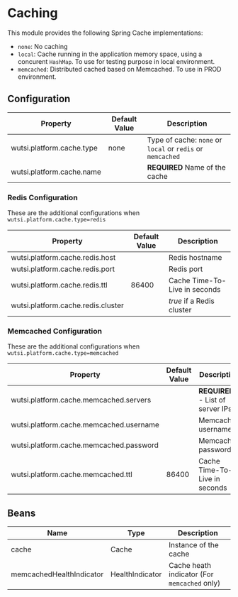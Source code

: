 # Caching

This module provides the following Spring Cache implementations:

- `none`: No caching
- `local`: Cache running in the application memory space, using a concurent `HashMap`. To use for testing purpose in
  local environment.
- `memcached`: Distributed cached based on Memcached. To use in PROD environment.

## Configuration

| Property                  | Default Value | Description                                                |
|---------------------------|---------------|------------------------------------------------------------|
| wutsi.platform.cache.type | none          | Type of cache: `none` or `local` or `redis` or `memcached` |
| wutsi.platform.cache.name |               | **REQUIRED** Name of the cache                             |

### Redis Configuration

These are the additional configurations when `wutsi.platform.cache.type=redis`

| Property                           | Default Value | Description                   |
|------------------------------------|---------------|-------------------------------|
| wutsi.platform.cache.redis.host    |               | Redis hostname                |
| wutsi.platform.cache.redis.port    |               | Redis port                    |
| wutsi.platform.cache.redis.ttl     | 86400         | Cache Time-To-Live in seconds |
| wutsi.platform.cache.redis.cluster |               | *true* if a Redis cluster     |

### Memcached Configuration

These are the additional configurations when `wutsi.platform.cache.type=memcached`

| Property                                | Default Value | Description                       |
|-----------------------------------------|---------------|-----------------------------------|
| wutsi.platform.cache.memcached.servers  |               | **REQUIRED** - List of server IPs |
| wutsi.platform.cache.memcached.username |               | Memcached username                |
| wutsi.platform.cache.memcached.password |               | Memcached password                |
| wutsi.platform.cache.memcached.ttl      | 86400         | Cache Time-To-Live in seconds     |

## Beans

| Name                     | Type            | Description                                  |
|--------------------------|-----------------|----------------------------------------------|
| cache                    | Cache           | Instance of the cache                        |
| memcachedHealthIndicator | HealthIndicator | Cache heath indicator (For `memcached` only) |

